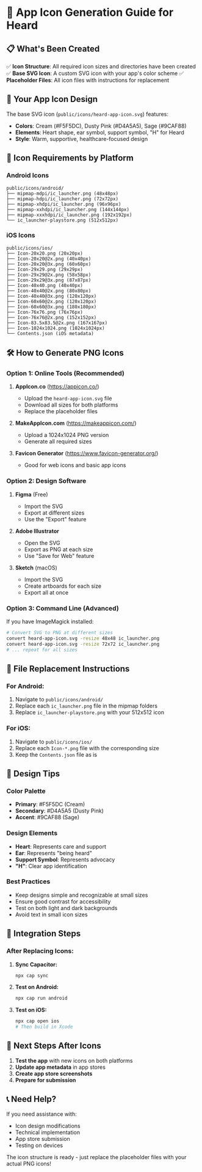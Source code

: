 # 🎨 App Icon Generation Guide for Heard

## 📋 What's Been Created

✅ **Icon Structure**: All required icon sizes and directories have been created
✅ **Base SVG Icon**: A custom SVG icon with your app's color scheme
✅ **Placeholder Files**: All icon files with instructions for replacement

## 🎯 Your App Icon Design

The base SVG icon (`public/icons/heard-app-icon.svg`) features:
- **Colors**: Cream (#F5F5DC), Dusty Pink (#D4A5A5), Sage (#9CAF88)
- **Elements**: Heart shape, ear symbol, support symbol, "H" for Heard
- **Style**: Warm, supportive, healthcare-focused design

## 📱 Icon Requirements by Platform

### **Android Icons**
```
public/icons/android/
├── mipmap-mdpi/ic_launcher.png (48x48px)
├── mipmap-hdpi/ic_launcher.png (72x72px)
├── mipmap-xhdpi/ic_launcher.png (96x96px)
├── mipmap-xxhdpi/ic_launcher.png (144x144px)
├── mipmap-xxxhdpi/ic_launcher.png (192x192px)
└── ic_launcher-playstore.png (512x512px)
```

### **iOS Icons**
```
public/icons/ios/
├── Icon-20x20.png (20x20px)
├── Icon-20x20@2x.png (40x40px)
├── Icon-20x20@3x.png (60x60px)
├── Icon-29x29.png (29x29px)
├── Icon-29x29@2x.png (58x58px)
├── Icon-29x29@3x.png (87x87px)
├── Icon-40x40.png (40x40px)
├── Icon-40x40@2x.png (80x80px)
├── Icon-40x40@3x.png (120x120px)
├── Icon-60x60@2x.png (120x120px)
├── Icon-60x60@3x.png (180x180px)
├── Icon-76x76.png (76x76px)
├── Icon-76x76@2x.png (152x152px)
├── Icon-83.5x83.5@2x.png (167x167px)
├── Icon-1024x1024.png (1024x1024px)
└── Contents.json (iOS metadata)
```

## 🛠️ How to Generate PNG Icons

### **Option 1: Online Tools (Recommended)**

1. **AppIcon.co** (https://appicon.co/)
   - Upload the `heard-app-icon.svg` file
   - Download all sizes for both platforms
   - Replace the placeholder files

2. **MakeAppIcon.com** (https://makeappicon.com/)
   - Upload a 1024x1024 PNG version
   - Generate all required sizes

3. **Favicon Generator** (https://www.favicon-generator.org/)
   - Good for web icons and basic app icons

### **Option 2: Design Software**

1. **Figma** (Free)
   - Import the SVG
   - Export at different sizes
   - Use the "Export" feature

2. **Adobe Illustrator**
   - Open the SVG
   - Export as PNG at each size
   - Use "Save for Web" feature

3. **Sketch** (macOS)
   - Import the SVG
   - Create artboards for each size
   - Export all at once

### **Option 3: Command Line (Advanced)**

If you have ImageMagick installed:
```bash
# Convert SVG to PNG at different sizes
convert heard-app-icon.svg -resize 48x48 ic_launcher.png
convert heard-app-icon.svg -resize 72x72 ic_launcher.png
# ... repeat for all sizes
```

## 📂 File Replacement Instructions

### **For Android:**
1. Navigate to `public/icons/android/`
2. Replace each `ic_launcher.png` file in the mipmap folders
3. Replace `ic_launcher-playstore.png` with your 512x512 icon

### **For iOS:**
1. Navigate to `public/icons/ios/`
2. Replace each `Icon-*.png` file with the corresponding size
3. Keep the `Contents.json` file as is

## 🎨 Design Tips

### **Color Palette**
- **Primary**: #F5F5DC (Cream)
- **Secondary**: #D4A5A5 (Dusty Pink)
- **Accent**: #9CAF88 (Sage)

### **Design Elements**
- **Heart**: Represents care and support
- **Ear**: Represents "being heard"
- **Support Symbol**: Represents advocacy
- **"H"**: Clear app identification

### **Best Practices**
- Keep designs simple and recognizable at small sizes
- Ensure good contrast for accessibility
- Test on both light and dark backgrounds
- Avoid text in small icon sizes

## 🔄 Integration Steps

### **After Replacing Icons:**

1. **Sync Capacitor:**
   ```bash
   npx cap sync
   ```

2. **Test on Android:**
   ```bash
   npx cap run android
   ```

3. **Test on iOS:**
   ```bash
   npx cap open ios
   # Then build in Xcode
   ```

## 🚀 Next Steps After Icons

1. **Test the app** with new icons on both platforms
2. **Update app metadata** in app stores
3. **Create app store screenshots**
4. **Prepare for submission**

## 📞 Need Help?

If you need assistance with:
- Icon design modifications
- Technical implementation
- App store submission
- Testing on devices

The icon structure is ready - just replace the placeholder files with your actual PNG icons!
